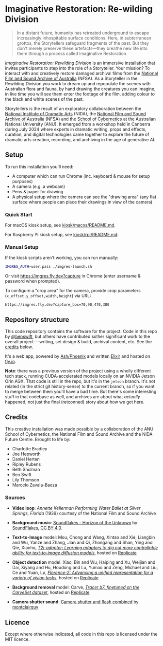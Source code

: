 # Imaginative Restoration: Re-wilding Division

> In a distant future, humanity has retreated underground to escape increasingly
> inhospitable surface conditions. Here, in subterranean grottos, the
> Storytellers safeguard fragments of the past. But they don't merely preserve
> these artefacts—they breathe new life into them through a process called
> Imaginative Restoration.

_Imaginative Restoration: Rewilding Division_ is an immersive installation that
invites participants to step into the role of a Storyteller. Your mission? To
interact with and creatively restore damaged archival films from the
[National Film and Sound Archive of Australia](https://www.nfsa.gov.au/) (NFSA).
As a Storyteller in the Rewilding Division you work to dream up and repopulate
the scenes with Australian flora and fauna, by hand drawing the creatures you
can imagine, in live time you will see them enter the footage of the film,
adding colour to the black and white scenes of the past.

Storytellers is the result of an exploratory collaboration between the
[National Institute of Dramatic Arts](https://www.nida.edu.au) (NIDA), the
[National Film and Sound Archive of Australia](https://www.nfsa.gov.au/) (NFSA)
and the [School of Cybernetics](https://cybernetics.anu.edu.au) at the
Australian National University (ANU). It emerged from a workshop held in
Canberra during July 2024 where experts in dramatic writing, props and effects,
curation, and digital technologies came together to explore the future of
dramatic arts creation, recording, and archiving in the age of generative AI.

## Setup

To run this installation you'll need:

- A computer which can run Chrome (inc. keyboard & mouse for setup purposes)
- A camera (e.g. a webcam)
- Pens & paper for drawing
- A physical setup where the camera can see the "drawing area" (any flat surface
  where people can place their drawings in view of the camera)

### Quick Start

For macOS kiosk setup, see [kiosk/macos/README.md](./kiosk/macos/README.md).

For Raspberry Pi kiosk setup, see [kiosk/rpi/README.md](./kiosk/rpi/README.md).

### Manual Setup

If the kiosk scripts aren't working, you can run manually:

```sh
IMGRES_AUTH=user:pass ./imgres-launch.sh
```

Or visit <https://imgres.fly.dev?capture> in Chrome (enter username & password
when prompted).

To configure a "crop area" for the camera, provide crop parameters
(`x_offset,y_offset,width,height`) via URL:

```
https://imgres.fly.dev?capture_box=70,90,470,300
```

## Repository structure

This code repository contains the software for the project. Code in this repo by
[@benswift](https://github.com/benswift), but others have contributed sother
significant work to the overall project---writing, set design & build, archival
content, etc. See the [credits](#credits) below.

It's a web app, powered by
[Ash/Phoenix](https://hexdocs.pm/ash_phoenix/readme.html) and written
[Elixir](https://elixir-lang.org) and hosted on [fly.io](https://fly.io).

**Note**: there was a previous version of the project using a wholly different
tech stack, running CUDA-accelerated models locally on an NVIDIA Jetson Orin
AGX. That code is still in the repo, but it's in the `jetson` branch. It's not
related (in the strict git history-sense) to the current branch, so if you want
to merge between them you'll have a bad time. But there's some interesting stuff
in that codebase as well, and archives are about what _actually_ happened, not
just the final (retconned) story about how we got here.

## Credits

This creative installation was made possible by a collaboration of the ANU
School of Cybernetics, the National Film and Sound Archive and the NIDA Future
Centre. Brought to life by:

- Charlotte Bradley
- Joe Hepworth
- Daniel Herten
- Ripley Rubens
- Beth Shulman
- Ben Swift
- Lily Thomson
- Marcelo Zavala-Baeza

### Sources

- **Video loop**: _Annette Kellerman Performing Water Ballet at Silver Springs,
  Florida_ (1939) courtesy of the National Film and Sound Archive

- **Background music**:
  [Soundflakes - Horizon of the Unknown](https://freesound.org/people/SoundFlakes/sounds/592086/)
  by [SoundFlakes](https://freesound.org/people/SoundFlakes/),
  [CC BY 4.0](https://creativecommons.org/licenses/by/4.0/).

- **Text-to-Image** model: Mou, Chong and Wang, Xintao and Xie, Liangbin and Wu,
  Yanze and Zhang, Jian and Qi, Zhongang and Shan, Ying and Qie, Xiaohu,
  [_T2i-adapter: Learning adapters to dig out more controllable ability for text-to-image diffusion models_](https://arxiv.org/abs/2302.08453),
  hosted on [Replicate](https://replicate.com/adirik/t2i-adapter-sdxl-canny)

- **Object detection** model: Xiao, Bin and Wu, Haiping and Xu, Weijian and Dai,
  Xiyang and Hu, Houdong and Lu, Yumao and Zeng, Michael and Liu, Ce and Yuan,
  Lu,
  [_Florence-2: Advancing a unified representation for a variety of vision tasks_](https://arxiv.org/abs/2311.06242),
  hosted on [Replicate](https://replicate.com/lucataco/florence-2-large)

- **Background removal** model: Carve,
  [_Tracer b7, finetuned on the CarveSet dataset_](https://huggingface.co/Carve/tracer_b7),
  hosted on [Replicate](https://replicate.com/lucataco/remove-bg)

- **Camera shutter sound**:
  [Camera shutter and flash combined](https://freesound.org/people/montclairguy/sounds/353044/)
  by [montclairguy](https://freesound.org/people/montclairguy/)

## Licence

Except where otherwise indicated, all code in this repo is licensed under the
MIT licence.
